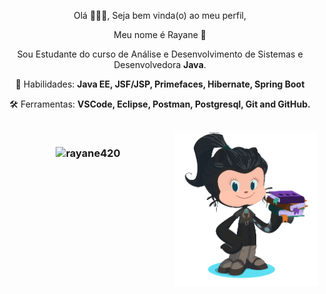 
<!--
**Rayane420/Rayane420** is a ✨ _special_ ✨ repository because its `README.md` (this file) appears on your GitHub profile. -->

<p align="center"> 
  Olá 👩🏻‍💻, Seja bem vinda(o) ao meu perfil,
</p>

<p align="center">
  Meu nome é Rayane 🤗</strong>
</p>

<p align="center"> 
  Sou Estudante do curso de Análise e Desenvolvimento de Sistemas e Desenvolvedora  <strong>Java</strong>. 
</p>




<p align="center">
  🧩 Habilidades: <strong>Java EE, JSF/JSP, Primefaces, Hibernate, Spring Boot</strong>
</p>

<p align="center">
  🛠️ Ferramentas: <strong>VSCode, Eclipse, Postman, Postgresql, Git and GitHub.</strong>
</p>

<br/>

<img src="https://github.com/Rayane420/Rayane420/blob/main/octocat.png" min-width="230px" max-width="230px" width="230px" align="right" alt="Octocat">

<h3 align="center">
<img  src="https://github-readme-stats.vercel.app/api?username=rayane420&show_icons=true&theme=default" alt="rayane420" />
</h3>
<!--

<br/>
<h3 align="center">
<img src="https://github-readme-stats.vercel.app/api/top-langs?username=rayane420&show_icons=true&locale=en&layout=compact&theme=default" alt="rayane420" />
</h3>






<br/>


[![Linkedin Badge](https://img.shields.io/badge/-Rayane%20Maciel-6633cc?style=radical-square&logo=Linkedin&logoColor=white&link=https://www.linkedin.com/in/rayane-maciel/)](https://www.linkedin.com/in/rayane-maciel/) 
[![Gmail Badge](https://img.shields.io/badge/-rayanemaciel10@gmail.com-6633cc?style=flat-square&logo=Gmail&logoColor=white&link=mailto:rayanemaciel10@gmail.com)](mailto:rayanemaciel10@gmail.com)
-->
